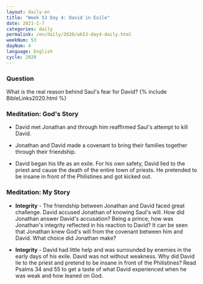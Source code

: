 ```yaml
---
layout: daily-en
title: "Week 53 Day 4: David in Exile"
date: 2021-1-7 
categories: daily
permalink: /en/daily/2020/wk53-day4-daily.html
weekNum: 53
dayNum: 4
language: English
cycle: 2020
---
```


### Question     
What is the real reason behind Saul's fear for David?
{% include BibleLinks2020.html %} 

### Meditation: God's Story   
+ David met Jonathan and through him reaffirmed Saul's attempt to kill David. 

+ Jonathan and David made a covenant to bring their families together through their friendship. 

+ David began his life as an exile. For his own safety, David lied to the priest and cause the death of the entire town of priests. He pretended to be insane in front of the Philistines and got kicked out. 

### Meditation: My Story   
+ **Integrity** - The friendship between Jonathan and David faced great challenge. David accused Jonathan of knowing Saul's will. How did Jonathan answer David's accusation? Being a prince, how was Jonathan's integrity reflected in his reaction to David? It can be seen that Jonathan knew God's will from the covenant between him and David. What choice did Jonathan make? 

+ **Integrity** - David had little help and was surrounded by enemies in the early days of his exile. David was not without weakness. Why did David lie to the priest and pretend to be insane in front of the Philistines? Read Psalms 34 and 55 to get a taste of what David experienced when he was weak and how leaned on God.
